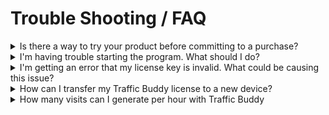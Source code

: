 # Trouble Shooting / FAQ

<details>

<summary> Is there a way to try your product before committing to a purchase?</summary>

We offer a 14-day money-back guarantee on all purchases, so you can feel confident in trying out our product. However, we do not currently have a free trial version available. If you have any further questions or concerns about the product, please don't hesitate to reach out to us. We're always happy to help.

</details>

<details>

<summary>I'm having trouble starting the program. What should I do?</summary>

&#x20;There could be a few different things that could be causing issues with starting the program. Here are a few things you can try:

1. Make sure you have the latest version of .NET 9 installed on your computer. You can download the latest version from the [Microsoft](https://dotnet.microsoft.com/en-us/download/dotnet/thank-you/sdk-9.0.304-windows-x64-installer) website.
2. Check to see if there are any updates available for the program. Sometimes issues can be resolved by simply updating to the latest version.
3. Try restarting your computer and then attempting to start the program again.
4. If you're still having issues, try uninstalling and reinstalling the program.

If you've tried all of these steps and are still having problems starting the program, please don't hesitate to reach out to our support team for further assistance.

</details>

<details>

<summary>I'm getting an error that my license key is invalid. What could be causing this issue?</summary>

There are a few potential causes for this issue:

1. Check your internet connection to ensure that you have a stable connection. This is necessary for the program to verify your license key.
2. Make sure that there are no extra spaces before or after the license key. Sometimes when copying and pasting, these spaces can be inadvertently added and can cause the key to be invalid.
3. Check to make sure that you are entering the correct license key. If you have multiple keys or are unsure which key to use, it might be helpful to double-check with whoever provided the key or with our support team.

If you've tried all of these steps and are still having issues with your license key, please don't hesitate to reach out to our support team for further assistance.

</details>

<details>

<summary>How can I transfer my Traffic Buddy license to a new device?</summary>

One product license is only valid for usage on a single device only. If you want to use Traffic Buddy on another device, you can easily transfer the license to the new device with the following steps:

1. On your old device go to Help Menu -> Remove License to remove the license from your previous device
2. Install Traffic Buddy on the new device and enter your license key to activate it.

</details>

<details>

<summary>How many visits can I generate per hour with Traffic Buddy</summary>

The number of visits you can generate per hour depends on several factors:

* **System resources:** You’ll need approximately **8 GB of RAM for every 100 browser instances**. A powerful CPU is also required — ideally **8 cores, 16 threads (8c/16t)**.
* **Campaign actions:** The more actions your campaign requires (e.g., clicks, scrolling, waiting), the longer each visit takes, which reduces total visits per hour.
* **Website performance:** Visits take longer to complete on complex websites or when using slow proxies, which can further limit throughput.

Example: With an estimated view time of 10 seconds per visit you will reach 6 visits per minute leading to 360 visits per hour with 1 concurrent browser

* 1 concurrent browser: 360 visits per hour
* 100 concurrent browsers: 36000 visits per hour
* 1000 concurrent browsers: 360000 visits per hour

In short, the exact visits per hour vary depending on your **hardware, campaign design, and website speed**.&#x20;

</details>
